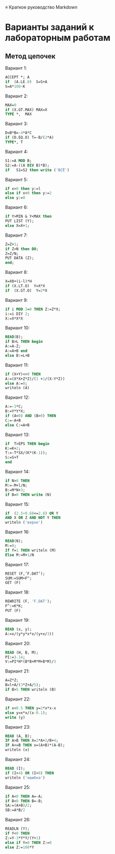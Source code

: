 ≡ Краткое руководство Markdown

# Варианты заданий к лабораторным работам
## Метод цепочек

Вариант 1:
```pascal
ACCEPT *; A
if  (A.LE.0)  S=S+A
S=A*100-K
```

Вариант 2:
```pascal
МАХ=0
if (X.GT.MAX) MAX=X 
TYPE *,  MAX
```

Вариант 3:
```pascal
D=B*B=-4*A*C 
if (D.EQ.O) T=-B/(2*A)
TYPE*, T
```

Вариант 4:
```pascal
S1:=A MOD B;
S2:=A-((A DIV B)*B);
if   S1=S2 then write ('ВСЁ')
```

Вариант 5:
```pascal
if x>0 then y:=l
else if x<0 then y:=2
else y:=0
```

Вариант 6:
```pascal
if Y>MIN & Y<MAX then 
PUT LIST (Y);
else X=X+1;
```

Вариант 7:
```pascal
Z=Z+1;
if Z>N then DO;
Z=Z/N; 
PUT DATA (Z); 
end;
```

Вариант 8:
```pascal
X=X0+(i-l)*H 
if (X.LT.O)  Y=X*X
if  (X.GT.O)  Y=2*X
```
Вариант 9:
```pascal
if i MOD 2=0 THEN Z:=Z*X;
i:=i DIY 2; 
X:=X*X*X
```

Вариант 10:
```pascal
READ(B); 
if B>L THEN begin
A:=A-Z;
A:=A+B end
else B:=L+B
```

Вариант 11:
```pascal
if (X+Y)<>0 THEN
A:=(X*X+Z*Z)/(1 +1/(X-Y*Z))
else A:=0;
writeln (A)
```

Вариант 12:
```pascal
A:=-3*C;
B:=Y*Y*X;
if (A<0) AND (B>0) THEN
C:=-A+B 
else C:=A+B

```

Вариант 13:
```pascal
if  T>EPS THEN begin 
K:=K+2; 
T:=-T*SX/(K*(K-1));
S:=S+T
end
```

Вариант 14:
```pascal
if N>0 THEN
M:=-M+l/N; 
B:=M*N+3; 
if B=0 THEN write (N)
```

Вариант 15:
```pascal
if  (2.5+0.68<=2.8) OR Y
AND X OR Z AND NOT Y THEN
writeln ('верно')
```

Вариант 16:
```pascal
READ(N);
M:=0;
If f=1 THEN writeln (M)
Else M:=M+1/N
```

Вариант 17:
```pascal
RESET (F,’F.DAT’);
SUM:=SUM+F^; 
GET (F)
```

Вариант 18:
```pascal
REWRITE (F, 'F.DAT'); 
F^:=K*K; 
PUT (F)
```

Вариант 19:
```pascal
READ (x, y);
A:=x/(y*y*x*x/(y+x/3))
```

Вариант 20:
```pascal
READ (H, В, М);
PI:=3.14; 
V:=PI*H*(B*B+M*M+B*M)/3
```

Вариант 21:
```pascal
A=Z*Z;
B=l+A/(3*Z+A/5);
if B>5 THEN writeln (B)
```

Вариант 22:
```pascal
if x<0.5 THEN y=2*x*x-x 
else y=x*x/(x-0.1); 
write (y)
```

Вариант 23:
```pascal
READ (A, B);
IF A>B THEN X=2*A+2/B+4; 
IF A<=B THEN x=(A+B)*(A-B);
writeln (x)
```

Вариант 24:
```pascal
READ (I);
if (I>4) OR (I<0) THEN
writeln ('ошибка')
```

Вариант 25:
```pascal
if A<0 THEN A=-A;
if B<0 THEN B=-B;
SA:=(A+B)/2;
SB:=A*B/2
```

Вариант 26:
```pascal
READLN (Y); 
if Y<0 THEN
Z:=Y-3*Y*Y/(Y+1)
else if Y=0 THEN Z:=0 
else Z:=100*Y
```
